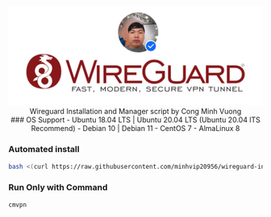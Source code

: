 
<p align="center">
  <a href="https://www.facebook.com/vuongcongminh">
    <img src="banner.jpg" alt="Banner">
  </a>
Wireguard Installation and Manager script by Cong Minh Vuong
<br />
### OS Support
- Ubuntu 18.04 LTS | Ubuntu 20.04 LTS (Ubuntu 20.04 lTS Recommend)
- Debian 10 | Debian 11
- CentOS 7
- AlmaLinux 8

### Automated install
```bash
bash <(curl https://raw.githubusercontent.com/minhvip20956/wireguard-install/main/vpn.sh || wget -O - https://raw.githubusercontent.com/minhvip20956/wireguard-install/main/vpn.sh)
```

### Run Only with Command

```bash
cmvpn
```

